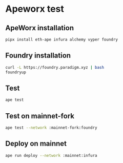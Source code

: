 # Apeworx test

## ApeWorx installation

```sh
pipx install eth-ape infura alchemy vyper foundry
```

## Foundry installation

```sh
curl -L https://foundry.paradigm.xyz | bash
foundryup
```

## Test

```sh
ape test
```

## Test on mainnet-fork

```sh
ape test --network :mainnet-fork:foundry
```

## Deploy on mainnet

```sh
ape run deploy --network :mainnet:infura
```
